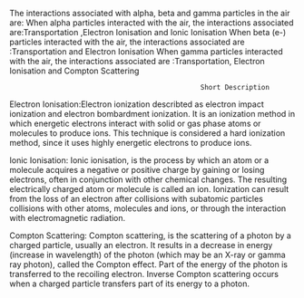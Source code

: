 The interactions associated with alpha, beta and gamma particles in the air are:
When alpha particles interacted with the  air, the interactions associated are:Transportation ,Electron Ionisation and Ionic Ionisation
When beta (e-) particles interacted with the  air, the interactions associated are :Transportation and Electron Ionisation
When gamma  particles interacted with the  air, the interactions associated are :Transportation, Electron Ionisation and Compton Scattering

     	    	      		      	   	    	   Short Description
Electron Ionisation:Electron ionization describted as electron impact ionization and electron bombardment ionization. It is an ionization method in which energetic electrons interact with solid or gas phase atoms or molecules to produce ions. This technique is considered a hard ionization method, since it uses highly energetic electrons to produce ions.

Ionic Ionisation: Ionic ionisation, is the process by which an atom or a molecule acquires a negative or positive charge by gaining or losing electrons, often in conjunction with other chemical changes. The resulting electrically charged atom or molecule is called an ion. Ionization can result from the loss of an electron after collisions with subatomic particles collisions with other atoms, molecules and ions, or through the interaction with electromagnetic radiation.

Compton Scattering: Compton scattering, is the scattering of a photon by a charged particle, usually an electron. It results in a decrease in energy (increase in wavelength) of the photon (which may be an X-ray or gamma ray photon), called the Compton effect. Part of the energy of the photon is transferred to the recoiling electron. Inverse Compton scattering occurs when a charged particle transfers part of its energy to a photon.
